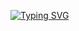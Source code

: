 <a href="https://git.io/typing-svg"><img src="https://readme-typing-svg.demolab.com?font=Fira+Code&size=30&duration=3000&pause=500&color=38CF62&center=true&vCenter=true&width=435&height=82&lines=Hello+World!;I'm+Hani+Fayed" alt="Typing SVG" /></a>
